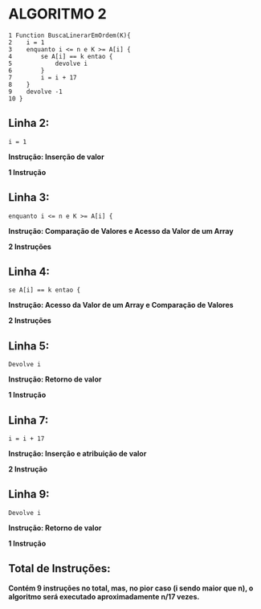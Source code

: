 # ALGORITMO 2

```http
1 Function BuscaLinerarEmOrdem(K){
2    i = 1 
3    enquanto i <= n e K >= A[i] {
4        se A[i] == k entao {
5            devolve i
6        }
7        i = i + 17 
8    }
9    devolve -1
10 }
```

## Linha 2:
```http
i = 1
```
**Instrução: Inserção de valor**

**1 Instrução**

## Linha 3:
```http
enquanto i <= n e K >= A[i] {
```
**Instrução: Comparação de Valores e Acesso da Valor de um Array**

**2 Instruções**

## Linha 4:
```http
se A[i] == k entao {
```
**Instrução: Acesso da Valor de um Array e Comparação de Valores**

**2 Instruções**

## Linha 5:
```http
Devolve i
```
**Instrução: Retorno de valor**

**1 Instrução**

## Linha 7: 
```http
i = i + 17
```
**Instrução: Inserção e atribuição de valor**

**2 Instrução**

## Linha 9:
```http
Devolve i
```
**Instrução: Retorno de valor**

**1 Instrução**

## Total de Instruções:

**Contém 9 instruções no total, mas, no pior caso (i sendo maior que n), o algoritmo será executado aproximadamente n/17 vezes.**


